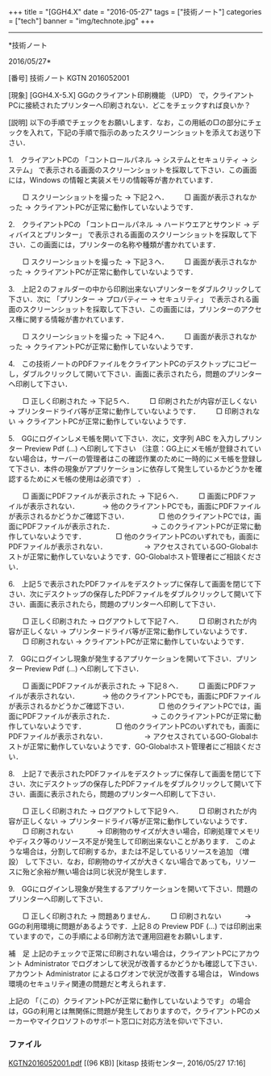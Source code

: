 ﻿+++
title = "[GGH4.X"
date = "2016-05-27"
tags = ["技術ノート"]
categories = ["tech"]
banner = "img/technote.jpg"
+++

-----------------------------------------------------------------------------------------------------------------------------

*技術ノート

2016/05/27*


[番号]
技術ノート KGTN 2016052001

[現象]
[GGH4.X-5.X] GGのクライアント印刷機能 （UPD）
で，クライアントPCに接続されたプリンターへ印刷されない．どこをチェックすれば良いか？

[説明]
以下の手順でチェックをお願いします．なお，この用紙の□の部分にチェックを入れて，下記の手順で指示のあったスクリーンショットを添えてお送り下さい．

1.　クライアントPCの 「コントロールパネル → システムとセキュリティ →
システム」
で表示される画面のスクリーンショットを採取して下さい．この画面には，Windows
の情報と実装メモリの情報等が書かれています．

　　□ スクリーンショットを撮った → 下記２へ．
　　□ 画面が表示されなかった →
クライアントPCが正常に動作していないようです．

2.　クライアントPCの 「コントロールパネル → ハードウエアとサウンド →
ディバイスとプリンター」
で表示される画面のスクリーンショットを採取して下さい．この画面には，プリンターの名称や種類が書かれています．

　　□ スクリーンショットを撮った → 下記３へ．
　　□ 画面が表示されなかった →
クライアントPCが正常に動作していないようです．

3.　上記２のフォルダーの中から印刷出来ないプリンターをダブルクリックして下さい．次に
「プリンター → プロパティー → セキュリティ」
で表示される画面のスクリーンショットを採取して下さい．この画面には，プリンターのアクセス権に関する情報が書かれています．

　　□ スクリーンショットを撮った → 下記４へ．
　　□ 画面が表示されなかった →
クライアントPCが正常に動作していないようです．

4.　この技術ノートのPDFファイルをクライアントPCのデスクトップにコピーし，ダブルクリックして開いて下さい．画面に表示されたら，問題のプリンターへ印刷して下さい．

　　□ 正しく印刷された → 下記５へ．
　　□ 印刷されたが内容が正しくない →
プリンタードライバ等が正常に動作していないようです．
　　□ 印刷されない → クライアントPCが正常に動作していないようです．

5.　GGにログインしメモ帳を開いて下さい．次に，文字列 ABC
を入力しプリンター Preview Pdf (...) へ印刷して下さい
（注意：GG上にメモ帳が登録されていない場合は，サーバーの管理者はこの確認作業のために一時的にメモ帳を登録して下さい．本件の現象がアプリケーションに依存して発生しているかどうかを確認するためにメモ帳の使用は必須です）
．

　　□ 画面にPDFファイルが表示された → 下記６へ．
　　□ 画面にPDFファイルが表示されない．
　　　→
他のクライアントPCでも，画面にPDFファイルが表示されるかどうかご確認下さい．
　　　　□ 他のクライアントPCでは，画面にPDFファイルが表示された．
　　　　　→ このクライアントPCが正常に動作していないようです．
　　　　□
他のクライアントPCのいずれでも，画面にPDFファイルが表示されない．
　　　　　→
アクセスされているGO-Globalホストが正常に動作していないようです．GO-Globalホスト管理者にご相談ください．

6.　上記５で表示されたPDFファイルをデスクトップに保存して画面を閉じて下さい．次にデスクトップの保存したPDFファイルをダブルクリックして開いて下さい．画面に表示されたら，問題のプリンターへ印刷して下さい．

　　□ 正しく印刷された → ログアウトして下記７へ．
　　□ 印刷されたが内容が正しくない →
プリンタードライバ等が正常に動作していないようです．
　　□ 印刷されない → クライアントPCが正常に動作していないようです．

7.　GGにログインし現象が発生するアプリケーションを開いて下さい．プリンター
Preview Pdf (...) へ印刷して下さい．

　　□ 画面にPDFファイルが表示された → 下記８へ．
　　□ 画面にPDFファイルが表示されない．
　　　→
他のクライアントPCでも，画面にPDFファイルが表示されるかどうかご確認下さい．
　　　　□ 他のクライアントPCでは，画面にPDFファイルが表示された．
　　　　　→ このクライアントPCが正常に動作していないようです．
　　　　□
他のクライアントPCのいずれでも，画面にPDFファイルが表示されない．
　　　　　→
アクセスされているGO-Globalホストが正常に動作していないようです．GO-Globalホスト管理者にご相談ください．

8.　上記７で表示されたPDFファイルをデスクトップに保存して画面を閉じて下さい．次にデスクトップの保存したPDFファイルをダブルクリックして開いて下さい．画面に表示されたら，問題のプリンターへ印刷して下さい．

　　□ 正しく印刷された → ログアウトして下記９へ．
　　□ 印刷されたが内容が正しくない →
プリンタードライバ等が正常に動作していないようです．
　　□ 印刷されない
　　　→
印刷物のサイズが大きい場合，印刷処理でメモリやディスク等のリソース不足が発生して印刷出来ないことがあります．
このような場合は，分割して印刷するか，または不足しているリソースを追加
（増設）
して下さい．なお，印刷物のサイズが大きくない場合であっても，リソースに殆ど余裕が無い場合は同じ状況が発生します．

9.　GGにログインし現象が発生するアプリケーションを開いて下さい．問題のプリンターへ印刷して下さい．

　　□ 正しく印刷された → 問題ありません．
　　□ 印刷されない
　　　→ GGの利用環境に問題があるようです．上記８の Preview PDF (...)
では印刷出来ていますので，この手順による印刷方法で運用回避をお願いします．

補　足
上記のチェックで正常に印刷されない場合は，クライアントPCにアカウント
Administrator
でログオンして状況が改善するかどうかも確認して下さい．アカウント
Administrator によるログオンで状況が改善する場合は，
Windows環境のセキュリティ関連の問題だと考えられます．

上記の 「（この）クライアントPCが正常に動作していないようです」
の場合は，GGの利用とは無関係に問題が発生しておりますので，クライアントPCのメーカーやマイクロソフトのサポート窓口に対応方法を仰いで下さい．


### ファイル

 
 


[KGTN2016052001.pdf](http://techreport.kitasp.net/attachments/download/2617/KGTN2016052001.pdf)
 [(96 KB)] [kitasp 技術センター, 2016/05/27
17:16]


 


 

